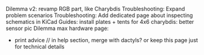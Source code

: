 Dilemma v2: revamp RGB part, like Charybdis
Troubleshooting: Expand problem scenarios
Troubleshooting: Add dedicated page about inspecting schematics in KiCad
Guides: install plates + tents for 4x6
charybdis: better sensor pic
Dilemma max hardware page: 
- print advice // in help section, merge with dactyls? or keep this page just for technical details
